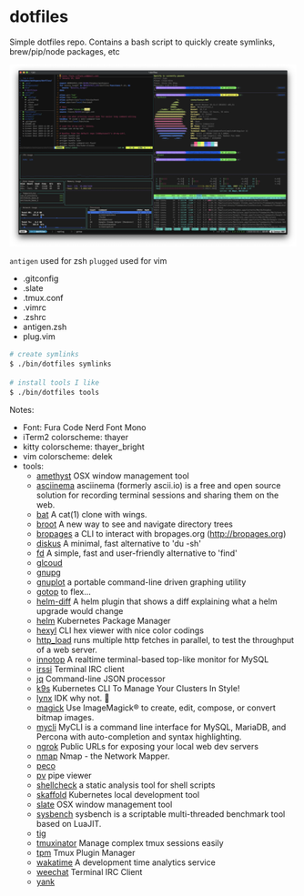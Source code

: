 dotfiles
========

Simple dotfiles repo. Contains a bash script to quickly create symlinks, brew/pip/node packages, etc

![screenshot](https://raw.githubusercontent.com/cflynn07/dotfiles/master/Screen%20Shot%202020-01-03%20at%201.57.51%20PM.png)

`antigen` used for zsh
`plugged` used for vim

- .gitconfig
- .slate
- .tmux.conf
- .vimrc
- .zshrc
- antigen.zsh
- plug.vim

```bash
# create symlinks
$ ./bin/dotfiles symlinks

# install tools I like
$ ./bin/dotfiles tools
```

Notes:
- Font: Fura Code Nerd Font Mono
- iTerm2 colorscheme: thayer
- kitty colorscheme: thayer_bright
- vim colorscheme: delek
- tools:
  - [amethyst](https://github.com/ianyh/Amethyst) OSX window management tool
  - [asciinema](https://asciinema.org/) asciinema (formerly ascii.io) is a free and open source solution for recording terminal sessions and sharing them on the web.
  - [bat](https://github.com/sharkdp/bat) A cat(1) clone with wings.
  - [broot](https://github.com/Canop/broot) A new way to see and navigate directory trees
  - [bropages](https://github.com/hubsmoke/bro) a CLI to interact with bropages.org (http://bropages.org)
  - [diskus](https://github.com/sharkdp/diskus) A minimal, fast alternative to 'du -sh'
  - [fd](https://github.com/sharkdp/fd) A simple, fast and user-friendly alternative to 'find'
  - [glcoud](https://cloud.google.com/sdk/install)
  - [gnupg](https://www.gnupg.org/)
  - [gnuplot](http://www.gnuplot.info/) a portable command-line driven graphing utility
  - [gotop](https://github.com/cjbassi/gotop) to flex...
  - [helm-diff](https://github.com/databus23/helm-diff) A helm plugin that shows a diff explaining what a helm upgrade would change
  - [helm](https://github.com/helm/helm) Kubernetes Package Manager
  - [hexyl](https://github.com/sharkdp/hexyl) CLI hex viewer with nice color codings
  - [http_load](https://acme.com/software/http_load/) runs multiple http fetches in parallel, to test the throughput of a web server.
  - [innotop](https://github.com/innotop/innotop) A realtime terminal-based top-like monitor for MySQL
  - [irssi](https://irssi.org/) Terminal IRC client
  - [jq](https://github.com/stedolan/jq) Command-line JSON processor
  - [k9s](https://github.com/derailed/k9s) Kubernetes CLI To Manage Your Clusters In Style!
  - [lynx](https://lynx.invisible-island.net/current/index.html) IDK why not. 🤷‍
  - [magick](https://imagemagick.org/) Use ImageMagick® to create, edit, compose, or convert bitmap images.
  - [mycli](https://www.mycli.net/) MyCLI is a command line interface for MySQL, MariaDB, and Percona with auto-completion and syntax highlighting.
  - [ngrok](https://ngrok.com/) Public URLs for exposing your local web dev servers
  - [nmap](https://github.com/nmap/nmap) Nmap - the Network Mapper.
  - [peco](https://github.com/peco/peco)
  - [pv](http://www.ivarch.com/programs/pv.shtml) pipe viewer
  - [shellcheck](https://github.com/koalaman/shellcheck) a static analysis tool for shell scripts
  - [skaffold](https://github.com/GoogleContainerTools/skaffold) Kubernetes local development tool
  - [slate](https://github.com/jigish/slate) OSX window management tool
  - [sysbench](https://github.com/akopytov/sysbench) sysbench is a scriptable multi-threaded benchmark tool based on LuaJIT.
  - [tig](https://github.com/jonas/tig)
  - [tmuxinator](https://github.com/tmuxinator/tmuxinator) Manage complex tmux sessions easily
  - [tpm](https://github.com/tmux-plugins/tpm) Tmux Plugin Manager
  - [wakatime](https://wakatime.com/) A development time analytics service
  - [weechat](https://weechat.org/) Terminal IRC Client
  - [yank](https://github.com/mptre/yank)

